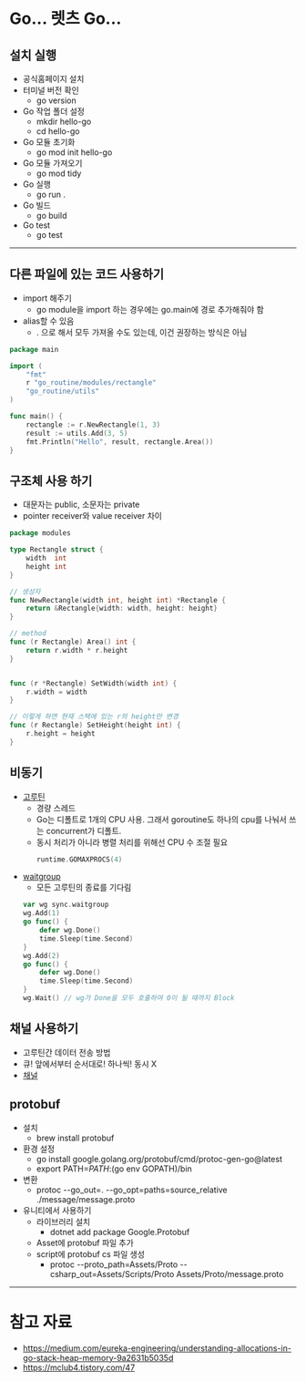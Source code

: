 # Go... 렛츠 Go...

## 설치 실행
- 공식홈페이지 설치 
- 터미널 버전 확인
    - go version
- Go 작업 폴더 설정
    - mkdir hello-go
    - cd hello-go
- Go 모듈 초기화
    - go mod init hello-go
- Go 모듈 가져오기
    - go mod tidy
- Go 실행
    - go run .
- Go 빌드
    - go build
- Go test
    - go test

---

## 다른 파일에 있는 코드 사용하기 
- import 해주기
    - go module을 import 하는 경우에는 go.main에 경로 추가해줘야 함
- alias할 수 있음
    - . 으로 해서 모두 가져올 수도 있는데, 이건 권장하는 방식은 아님
```go
package main

import (
	"fmt"
	r "go_routine/modules/rectangle"
	"go_routine/utils"
)

func main() {
	rectangle := r.NewRectangle(1, 3)
	result := utils.Add(3, 5)
	fmt.Println("Hello", result, rectangle.Area())
}

```

## 구조체 사용 하기
- 대문자는 public, 소문자는 private
- pointer receiver와 value receiver 차이
```go
package modules

type Rectangle struct {
	width  int
	height int
}

// 생성자
func NewRectangle(width int, height int) *Rectangle {
	return &Rectangle{width: width, height: height}
}

// method
func (r Rectangle) Area() int {
	return r.width * r.height
}


func (r *Rectangle) SetWidth(width int) {
	r.width = width
}

// 이렇게 하면 현재 스택에 있는 r의 height만 변경
func (r Rectangle) SetHeight(height int) {
	r.height = height
}

```

## 비동기
- [고루틴](http://golang.site/go/article/21-Go-%EB%A3%A8%ED%8B%B4-goroutine)
    - 경량 스레드
    - Go는 디폴트로 1개의 CPU 사용. 그래서 goroutine도 하나의 cpu를 나눠서 쓰는 concurrent가 디폴트.
    - 동시 처리가 아니라 병렬 처리를 위해선 CPU 수 조절 필요
        ```Go
        runtime.GOMAXPROCS(4)
        ```
- [waitgroup](https://gobyexample.com/waitgroups)
    - 모든 고루틴의 종료를 기다림
    ```Go
    var wg sync.waitgroup
    wg.Add(1)
    go func() {
        defer wg.Done()
        time.Sleep(time.Second)
    }
    wg.Add(2)
    go func() {
        defer wg.Done()
        time.Sleep(time.Second)
    }
    wg.Wait() // wg가 Done을 모두 호출하여 0이 될 때까지 Block
    ```

## 채널 사용하기
- 고루틴간 데이터 전송 방법
- 큐! 앞에서부터 순서대로! 하나씩! 동시 X
- [채널](https://etloveguitar.tistory.com/40)

## protobuf
- 설치
    - brew install protobuf
- 환경 설정
    - go install google.golang.org/protobuf/cmd/protoc-gen-go@latest
    - export PATH=$PATH:$(go env GOPATH)/bin
- 변환
    - protoc --go_out=. --go_opt=paths=source_relative ./message/message.proto
- 유니티에서 사용하기
    - 라이브러리 설치
        - dotnet add package Google.Protobuf
    - Asset에 protobuf 파일 추가
    - script에 protobuf cs 파일 생성
        - protoc --proto_path=Assets/Proto --csharp_out=Assets/Scripts/Proto Assets/Proto/message.proto

---

# 참고 자료
- https://medium.com/eureka-engineering/understanding-allocations-in-go-stack-heap-memory-9a2631b5035d
- https://mclub4.tistory.com/47

